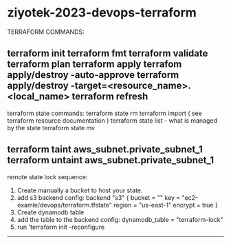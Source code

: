 # ziyotek-2023-devops-terraform

TERRAFORM COMMANDS:

terraform init
terraform fmt
terraform validate
terraform plan
terraform apply
terrafom apply/destroy -auto-approve
terraform apply/destroy -target=<resource_name>.<local_name>
terraform refresh
------
terraform state commands:
terraform state rm
terraform import ( see terraform resource documentation )
terraform state list - what is managed by the state
terraform state mv

terraform taint aws_subnet.private_subnet_1
terraform untaint aws_subnet.private_subnet_1
--------
remote state lock sequence:
1. Create manually a bucket to host your state.
2. add s3 backend config:
  backend "s3" {
    bucket  = "<your bucket>"
    key     = "ec2-examle/devops/terraform.tfstate"
    region  = "us-east-1"
    encrypt = true
  }
3. Create dynamodb table
4. add the table to the backend config:
   dynamodb_table = "terraform-lock"
4. run 'terraform init -reconfigure

----------------------